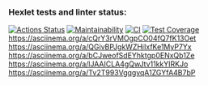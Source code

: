 ### Hexlet tests and linter status:
[![Actions Status](https://github.com/kendudan/frontend-project-lvl2/workflows/hexlet-check/badge.svg)](https://github.com/kendudan/frontend-project-lvl2/actions)
[![Maintainability](https://api.codeclimate.com/v1/badges/a99a88d28ad37a79dbf6/maintainability)](https://codeclimate.com/github/codeclimate/codeclimate/maintainability)
[![CI](https://github.com/kendudan/frontend-project-lvl2/actions/workflows/main.yml/badge.svg)](https://github.com/kendudan/frontend-project-lvl2/actions/workflows/main.yml)
[![Test Coverage](https://api.codeclimate.com/v1/badges/54bd1ec51cdfa85bf66d/test_coverage)](https://codeclimate.com/github/kendudan/frontend-project-lvl2/test_coverage)
https://asciinema.org/a/cQrY3rVMOgpCO04fQ7fK13Oet
https://asciinema.org/a/QGivBPJgkWZHiIxfKe1MyP7Yx
https://asciinema.org/a/bCJweofSdEYhktgp0ENxQb1Ze
https://asciinema.org/a/lJAAICLA4gQwJtv11kkYIRKJo
https://asciinema.org/a/Tv2T993VgqgvqA1ZGYfA4B7bP